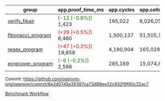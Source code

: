 | group | app.proof_time_ms | app.cycles | app.cells_used | leaf.proof_time_ms | leaf.cycles | leaf.cells_used |
| -- | -- | -- | -- | -- | -- | -- |
| [verify_fibair](https://github.com/openvm-org/openvm/blob/benchmark-results/benchmarks-pr/1191/verify_fibair-8e2d0745e26387ca73d89ee32c932f9f90c32ac7.md) |<span style='color: green'>(-12 [-0.8%])</span> 1,423 |  195,022 |  8,026,052 |- | - | - |
| [fibonacci_program](https://github.com/openvm-org/openvm/blob/benchmark-results/benchmarks-pr/1191/fibonacci-8e2d0745e26387ca73d89ee32c932f9f90c32ac7.md) |<span style='color: red'>(+29 [+0.5%])</span> 6,460 |  1,500,137 |  51,505,102 |- | - | - |
| [regex_program](https://github.com/openvm-org/openvm/blob/benchmark-results/benchmarks-pr/1191/regex-8e2d0745e26387ca73d89ee32c932f9f90c32ac7.md) |<span style='color: red'>(+47 [+0.2%])</span> 19,658 |  4,190,904 |  165,028,173 |- | - | - |
| [ecrecover_program](https://github.com/openvm-org/openvm/blob/benchmark-results/benchmarks-pr/1191/ecrecover-8e2d0745e26387ca73d89ee32c932f9f90c32ac7.md) |<span style='color: green'>(-6 [-0.2%])</span> 2,598 |  285,169 |  15,074,875 |- | - | - |


Commit: https://github.com/openvm-org/openvm/commit/8e2d0745e26387ca73d89ee32c932f9f90c32ac7

[Benchmark Workflow](https://github.com/openvm-org/openvm/actions/runs/12660002825)
